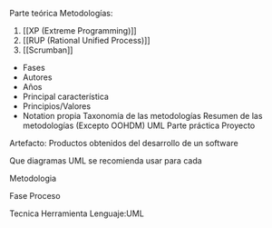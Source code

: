 Parte teórica 
Metodologías: 
1. [[XP (Extreme Programming)]]
2. [[RUP (Rational Unified Process)]]
3. [[Scrumban]]
- Fases
- Autores
- Años 
- Principal característica
- Principios/Valores
- Notation propia
Taxonomía de las metodologías 
Resumen de las metodologías (Excepto OOHDM)
UML
Parte práctica
Proyecto

Artefacto: 
Productos obtenidos del desarrollo de un software

Que diagramas UML se recomienda usar para cada 

Metodologia

Fase
Proceso

Tecnica Herramienta Lenguaje:UML
